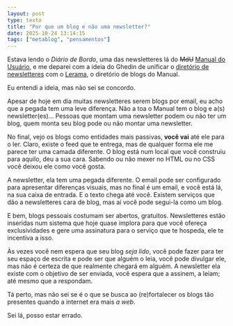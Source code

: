 ```yaml
---
layout: post
type: texto
title: "Por que um blog e não uma newsletter?"
date: 2025-10-24 13:14:15
tags: ["metablog", "pensamentos"]
---
```

Estava lendo o _Diário de Bordo_, uma das newsletteres lá do ~~MdU~~ [Manual do Usuário](https://manualdousuario.net), e me deparei com a ideia do Ghedin de unificar o [diretório de newsletteres](https://manualdousuario.net/newsletters-brasileiras/) com o [Lerama](https://lerama.pcdomanual.com/), o diretório de blogs do Manual.  

Eu entendi a ideia, mas não sei se concordo.  

Apesar de hoje em dia muitas newsletteres serem blogs por email, eu acho que a pegada tem uma leve diferença. Não a toa o Manual tem o blog e a(s) newsletter(es)... Pessoas que montam uma newsletter podem ou não ter um blog, quem monta seu blog pode ou não montar uma newsletter.  

No final, vejo os blogs como entidades mais passivas, **você vai** até ele para o ler. Claro, existe o feed que te entrega, mas de qualquer forma ele me parece ter uma camada diferente. O blog está num local que você construiu para aquilo, deu a sua cara. Sabendo ou não mexer no HTML ou no CSS você deixou ele como você gosta.  

A newsletter, ela tem uma pegada diferente. O email pode ser configurado para apresentar diferenças visuais, mas no final é um email, e você está lá, na sua caixa de entrada. E o texto chega até você. Existem serviços que dão a newsletteres cara de blog, mas aí você pode segui-la como um blog.  

E bem, blogs pessoais costumam ser abertos, gratuitos. Newsletteres estão inseridas num sistema que hoje quase implora para que você ofereça exclusividades e gere uma assinatura para o serviço que te hospeda, ele te incentiva a isso.  

Às vezes você nem espera que seu blog _seja lido_, você pode fazer para ter seu espaço de escrita e pode ser que alguém o leia, você pode divulgar ele, mas não é certeza de que realmente chegará em alguém. A newsletter ela existe com o objetivo de ser enviada, você espera que a assinem, a leiam; até mesmo que a respondam.

Tá perto, mas não sei se é o que se busca ao (re)fortalecer os blogs tão presentes quando a internet era mais *a web*.  

Sei lá, posso estar errado.